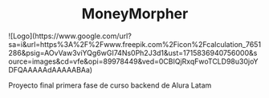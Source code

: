 <h1 align="center">MoneyMorpher</h1>
![Logo](https://www.google.com/url?sa=i&url=https%3A%2F%2Fwww.freepik.com%2Ficon%2Fcalculation_7651286&psig=AOvVaw3viYQg6wGI74Ns0Ph2J3d1&ust=1715836940756000&source=images&cd=vfe&opi=89978449&ved=0CBIQjRxqFwoTCLD98u30joYDFQAAAAAdAAAAABAa)

Proyecto final primera fase de curso backend de Alura Latam
